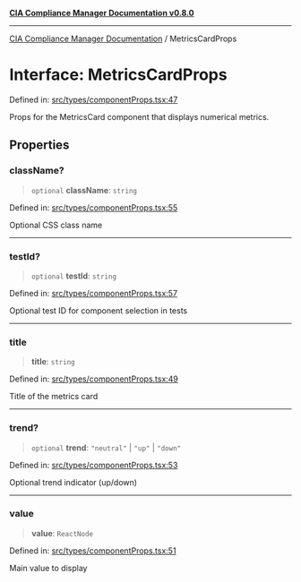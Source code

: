 [**CIA Compliance Manager Documentation v0.8.0**](../README.md)

***

[CIA Compliance Manager Documentation](../globals.md) / MetricsCardProps

# Interface: MetricsCardProps

Defined in: [src/types/componentProps.tsx:47](https://github.com/Hack23/cia-compliance-manager/blob/fa2f95f029cdcd192b3882a37d0d34753edcd349/src/types/componentProps.tsx#L47)

Props for the MetricsCard component that displays numerical metrics.

## Properties

### className?

> `optional` **className**: `string`

Defined in: [src/types/componentProps.tsx:55](https://github.com/Hack23/cia-compliance-manager/blob/fa2f95f029cdcd192b3882a37d0d34753edcd349/src/types/componentProps.tsx#L55)

Optional CSS class name

***

### testId?

> `optional` **testId**: `string`

Defined in: [src/types/componentProps.tsx:57](https://github.com/Hack23/cia-compliance-manager/blob/fa2f95f029cdcd192b3882a37d0d34753edcd349/src/types/componentProps.tsx#L57)

Optional test ID for component selection in tests

***

### title

> **title**: `string`

Defined in: [src/types/componentProps.tsx:49](https://github.com/Hack23/cia-compliance-manager/blob/fa2f95f029cdcd192b3882a37d0d34753edcd349/src/types/componentProps.tsx#L49)

Title of the metrics card

***

### trend?

> `optional` **trend**: `"neutral"` \| `"up"` \| `"down"`

Defined in: [src/types/componentProps.tsx:53](https://github.com/Hack23/cia-compliance-manager/blob/fa2f95f029cdcd192b3882a37d0d34753edcd349/src/types/componentProps.tsx#L53)

Optional trend indicator (up/down)

***

### value

> **value**: `ReactNode`

Defined in: [src/types/componentProps.tsx:51](https://github.com/Hack23/cia-compliance-manager/blob/fa2f95f029cdcd192b3882a37d0d34753edcd349/src/types/componentProps.tsx#L51)

Main value to display
